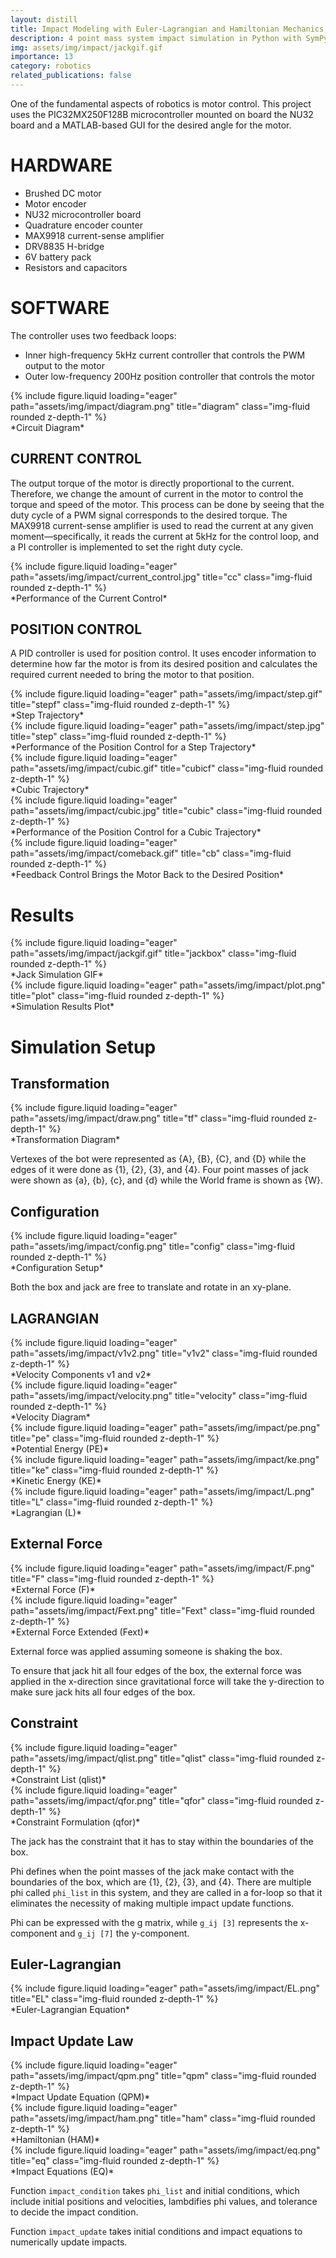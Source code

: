```yaml
---
layout: distill
title: Impact Modeling with Euler-Lagrangian and Hamiltonian Mechanics
description: 4 point mass system impact simulation in Python with SymPy
img: assets/img/impact/jackgif.gif
importance: 13
category: robotics
related_publications: false
---
```


One of the fundamental aspects of robotics is motor control. This project uses the PIC32MX250F128B microcontroller mounted on board the NU32 board and a MATLAB-based GUI for the desired angle for the motor. 

# HARDWARE
- Brushed DC motor 
- Motor encoder
- NU32 microcontroller board
- Quadrature encoder counter
- MAX9918 current-sense amplifier
- DRV8835 H-bridge
- 6V battery pack
- Resistors and capacitors

# SOFTWARE

The controller uses two feedback loops: 
- Inner high-frequency 5kHz current controller that controls the PWM output to the motor 
- Outer low-frequency 200Hz position controller that controls the motor

<div class="row">
    <div class="col-sm mt-3 mt-md-0">
        {% include figure.liquid loading="eager" path="assets/img/impact/diagram.png" title="diagram" class="img-fluid rounded z-depth-1" %}
    </div>
</div>
<div class="caption">
   *Circuit Diagram*
</div>

## CURRENT CONTROL

The output torque of the motor is directly proportional to the current. Therefore, we change the amount of current in the motor to control the torque and speed of the motor. This process can be done by seeing that the duty cycle of a PWM signal corresponds to the desired torque. The MAX9918 current-sense amplifier is used to read the current at any given moment—specifically, it reads the current at 5kHz for the control loop, and a PI controller is implemented to set the right duty cycle.

<div class="row">
    <div class="col-sm mt-3 mt-md-0">
        {% include figure.liquid loading="eager" path="assets/img/impact/current_control.jpg" title="cc" class="img-fluid rounded z-depth-1" %}
    </div>
</div>
<div class="caption">
   *Performance of the Current Control*
</div>

## POSITION CONTROL

A PID controller is used for position control. It uses encoder information to determine how far the motor is from its desired position and calculates the required current needed to bring the motor to that position.

<div class="row">
    <div class="col-sm mt-3 mt-md-0">
        {% include figure.liquid loading="eager" path="assets/img/impact/step.gif" title="stepf" class="img-fluid rounded z-depth-1" %}
    </div>
</div>
<div class="caption">
   *Step Trajectory*
</div>

<div class="row">
    <div class="col-sm mt-3 mt-md-0">
        {% include figure.liquid loading="eager" path="assets/img/impact/step.jpg" title="step" class="img-fluid rounded z-depth-1" %}
    </div>
</div>
<div class="caption">
   *Performance of the Position Control for a Step Trajectory*
</div>

<div class="row">
    <div class="col-sm mt-3 mt-md-0">
        {% include figure.liquid loading="eager" path="assets/img/impact/cubic.gif" title="cubicf" class="img-fluid rounded z-depth-1" %}
    </div>
</div>
<div class="caption">
   *Cubic Trajectory*
</div>

<div class="row">
    <div class="col-sm mt-3 mt-md-0">
        {% include figure.liquid loading="eager" path="assets/img/impact/cubic.jpg" title="cubic" class="img-fluid rounded z-depth-1" %}
    </div>
</div>
<div class="caption">
   *Performance of the Position Control for a Cubic Trajectory*
</div>

<div class="row">
    <div class="col-sm mt-3 mt-md-0">
        {% include figure.liquid loading="eager" path="assets/img/impact/comeback.gif" title="cb" class="img-fluid rounded z-depth-1" %}
    </div>
</div>
<div class="caption">
   *Feedback Control Brings the Motor Back to the Desired Position*
</div>

# Results

<div class="row">
    <div class="col-sm mt-3 mt-md-0">
        {% include figure.liquid loading="eager" path="assets/img/impact/jackgif.gif" title="jackbox" class="img-fluid rounded z-depth-1" %}
    </div>
</div>
<div class="caption">
   *Jack Simulation GIF*
</div>

<div class="row">
    <div class="col-sm mt-3 mt-md-0">
        {% include figure.liquid loading="eager" path="assets/img/impact/plot.png" title="plot" class="img-fluid rounded z-depth-1" %}
    </div>
</div>
<div class="caption">
   *Simulation Results Plot*
</div>

# Simulation Setup

## Transformation

<div class="row">
    <div class="col-sm mt-3 mt-md-0">
        {% include figure.liquid loading="eager" path="assets/img/impact/draw.png" title="tf" class="img-fluid rounded z-depth-1" %}
    </div>
</div>
<div class="caption">
   *Transformation Diagram*
</div>

Vertexes of the bot were represented as {A}, {B}, {C}, and {D} while the edges of it were done as {1}, {2}, {3}, and {4}. Four point masses of jack were shown as {a}, {b}, {c}, and {d} while the World frame is shown as {W}.

## Configuration

<div class="row">
    <div class="col-sm mt-3 mt-md-0">
        {% include figure.liquid loading="eager" path="assets/img/impact/config.png" title="config" class="img-fluid rounded z-depth-1" %}
    </div>
</div>
<div class="caption">
   *Configuration Setup*
</div>

Both the box and jack are free to translate and rotate in an xy-plane.

## LAGRANGIAN

<div class="row">
    <div class="col-sm mt-3 mt-md-0">
        {% include figure.liquid loading="eager" path="assets/img/impact/v1v2.png" title="v1v2" class="img-fluid rounded z-depth-1" %}
    </div>
</div>
<div class="caption">
   *Velocity Components v1 and v2*
</div>

<div class="row">
    <div class="col-sm mt-3 mt-md-0">
        {% include figure.liquid loading="eager" path="assets/img/impact/velocity.png" title="velocity" class="img-fluid rounded z-depth-1" %}
    </div>
</div>
<div class="caption">
   *Velocity Diagram*
</div>

<div class="row">
    <div class="col-sm mt-3 mt-md-0">
        {% include figure.liquid loading="eager" path="assets/img/impact/pe.png" title="pe" class="img-fluid rounded z-depth-1" %}
    </div>
</div>
<div class="caption">
   *Potential Energy (PE)*
</div>

<div class="row">
    <div class="col-sm mt-3 mt-md-0">
        {% include figure.liquid loading="eager" path="assets/img/impact/ke.png" title="ke" class="img-fluid rounded z-depth-1" %}
    </div>
</div>
<div class="caption">
   *Kinetic Energy (KE)*
</div>

<div class="row">
    <div class="col-sm mt-3 mt-md-0">
        {% include figure.liquid loading="eager" path="assets/img/impact/L.png" title="L" class="img-fluid rounded z-depth-1" %}
    </div>
</div>
<div class="caption">
   *Lagrangian (L)*
</div>

## External Force

<div class="row">
    <div class="col-sm mt-3 mt-md-0">
        {% include figure.liquid loading="eager" path="assets/img/impact/F.png" title="F" class="img-fluid rounded z-depth-1" %}
    </div>
</div>
<div class="caption">
   *External Force (F)*
</div>

<div class="row">
    <div class="col-sm mt-3 mt-md-0">
        {% include figure.liquid loading="eager" path="assets/img/impact/Fext.png" title="Fext" class="img-fluid rounded z-depth-1" %}
    </div>
</div>
<div class="caption">
   *External Force Extended (Fext)*
</div>

External force was applied assuming someone is shaking the box.

To ensure that jack hit all four edges of the box, the external force was applied in the x-direction since gravitational force will take the y-direction to make sure jack hits all four edges of the box.

## Constraint

<div class="row">
    <div class="col-sm mt-3 mt-md-0">
        {% include figure.liquid loading="eager" path="assets/img/impact/qlist.png" title="qlist" class="img-fluid rounded z-depth-1" %}
    </div>
</div>
<div class="caption">
   *Constraint List (qlist)*
</div>

<div class="row">
    <div class="col-sm mt-3 mt-md-0">
        {% include figure.liquid loading="eager" path="assets/img/impact/qfor.png" title="qfor" class="img-fluid rounded z-depth-1" %}
    </div>
</div>
<div class="caption">
   *Constraint Formulation (qfor)*
</div>

The jack has the constraint that it has to stay within the boundaries of the box.

Phi defines when the point masses of the jack make contact with the boundaries of the box, which are {1}, {2}, {3}, and {4}. There are multiple phi called `phi_list` in this system, and they are called in a for-loop so that it eliminates the necessity of making multiple impact update functions.

Phi can be expressed with the g matrix, while `g_ij [3]` represents the x-component and `g_ij [7]` the y-component.

## Euler-Lagrangian

<div class="row">
    <div class="col-sm mt-3 mt-md-0">
        {% include figure.liquid loading="eager" path="assets/img/impact/EL.png" title="EL" class="img-fluid rounded z-depth-1" %}
    </div>
</div>
<div class="caption">
   *Euler-Lagrangian Equation*
</div>

## Impact Update Law

<div class="row">
    <div class="col-sm mt-3 mt-md-0">
        {% include figure.liquid loading="eager" path="assets/img/impact/qpm.png" title="qpm" class="img-fluid rounded z-depth-1" %}
    </div>
</div>
<div class="caption">
   *Impact Update Equation (QPM)*
</div>

<div class="row">
    <div class="col-sm mt-3 mt-md-0">
        {% include figure.liquid loading="eager" path="assets/img/impact/ham.png" title="ham" class="img-fluid rounded z-depth-1" %}
    </div>
</div>
<div class="caption">
   *Hamiltonian (HAM)*
</div>

<div class="row">
    <div class="col-sm mt-3 mt-md-0">
        {% include figure.liquid loading="eager" path="assets/img/impact/eq.png" title="eq" class="img-fluid rounded z-depth-1" %}
    </div>
</div>
<div class="caption">
   *Impact Equations (EQ)*
</div>

Function `impact_condition` takes `phi_list` and initial conditions, which include initial positions and velocities, lambdifies phi values, and tolerance to decide the impact condition.

Function `impact_update` takes initial conditions and impact equations to numerically update impacts.
